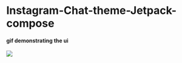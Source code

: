 # Instagram-Chat-theme-Jetpack-compose

#### gif demonstrating the ui

![](https://github.com/sunny52525/Instagram-Chat-theme-Jetpack-compose/blob/main/ezgif.com-gif-maker.gif)
